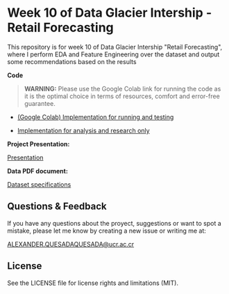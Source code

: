 # Week 10 of Data Glacier Intership - Retail Forecasting

This repository is for week 10 of Data Glacier Intership "Retail Forecasting", where I perform EDA and Feature Engineering over the dataset and output some recommendations based on the results

**Code**

> **WARNING:** Please use the Google Colab link for running the code as it is the optimal choice in terms of resources, comfort and error-free guarantee.

- [(Google Colab) Implementation for running and testing](https://colab.research.google.com/drive/13f50xZob9lJAiG0Bys0gRK7LTChR3I5p?usp=sharing)

- [Implementation for analysis and research only](Src/Forecast_Project.ipynb)


**Project Presentation:**

[Presentation](Presentation/Retail_Forecasting_Presentation.pdf)

**Data PDF document:**

[Dataset specifications](Datadoc/Data_Intake_Report.pdf)

## Questions & Feedback

If you have any questions about the proyect, suggestions or want to spot a mistake, please let me know by creating a new issue or writing me at:

<ALEXANDER.QUESADAQUESADA@ucr.ac.cr>

## License

See the LICENSE file for license rights and limitations (MIT).
